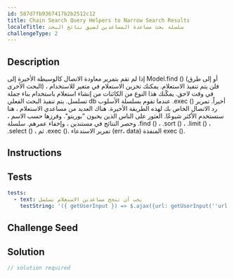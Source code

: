 ```yaml
---
id: 587d7fb9367417b2b2512c12
title: Chain Search Query Helpers to Narrow Search Results
localeTitle: سلسلة بحث مساعدة المساعدين لضيق نتائج البحث
challengeType: 2
---
```


## Description
<section id='description'>
إذا لم تقم بتمرير معاودة الاتصال كالوسيطة الأخيرة إلى Model.find () (أو إلى طرق البحث الأخرى) ، فلن يتم تنفيذ الاستعلام. يمكنك تخزين الاستعلام في متغير للاستخدام في وقت لاحق. يمكّنك هذا النوع من الكائنات من إنشاء استعلام باستخدام بناء جملة تسلسل. يتم تنفيذ البحث الفعلي db عندما تقوم بسلسلة الأسلوب .exec () أخيراً. تمرير رد الاتصال الخاص بك لهذه الطريقة الأخيرة. هناك العديد من مساعدي الاستعلام ، هنا سنستخدم الأكثر شيوعًا.
العثور على الناس الذين يحبون "بوريتو". وفرزها حسب الاسم ، وحصر النتائج في مستندين ، وإخفاء عمرهم. سلسلة .find () ، .sort () ، .limit () ، .select () ، ثم .exec (). تمرير الاستدعاء (err، data) المنفذة exec ().
</section>

## Instructions
<section id='instructions'>

</section>

## Tests
<section id='tests'>

```yml
tests:
  - text: يجب أن تنجح مساعدين الاستعلام تسلسل
    testString: '({ getUserInput }) => $.ajax({url: getUserInput(''url'') + ''/_api/query-tools'', type: ''POST'', contentType:''application/json'', data: JSON.stringify([{name: ''Pablo'', age: 26, favoriteFoods: [''burrito'', ''hot-dog'']}, {name: ''Bob'', age: 23, favoriteFoods: [''pizza'', ''nachos'']}, {name: ''Ashley'', age: 32, favoriteFoods: [''steak'', ''burrito'']}, {name: ''Mario'', age: 51, favoriteFoods: [''burrito'', ''prosciutto'']} ]) }).then(data => { assert.isArray(data, ''the response should be an Array''); assert.equal(data.length, 2, ''the data array length is not what expected''); assert.notProperty(data[0], ''age'', ''The returned first item has too many properties''); assert.equal(data[0].name, ''Ashley'', ''The returned first item name is not what expected''); assert.notProperty(data[1], ''age'', ''The returned second item has too many properties''); assert.equal(data[1].name, ''Mario'', ''The returned second item name is not what expected'');}, xhr => { throw new Error(xhr.responseText); })'

```

</section>

## Challenge Seed
<section id='challengeSeed'>

</section>

## Solution
<section id='solution'>

```js
// solution required
```
</section>
